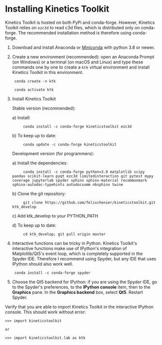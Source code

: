 Installing Kinetics Toolkit
===========================

Kinetics Toolkit is hosted on both PyPi and conda-forge. However, Kinetics Toolkit relies on `ezc3d` to read c3d files, which is
distributed only on conda-forge. The recommended installation method is therefore using conda-forge.

1. Download and install Anaconda or [Miniconda](https://docs.conda.io/en/latest/miniconda.html) with python 3.8 or newer.

2. Create a new environment (recommended): open an Anaconda Prompt (on Windows) or a terminal (on macOS and Linux) and type these commands one by one to create a `ktk` virtual environment and install Kinetics Toolkit in this environment.

        conda create -n ktk

        conda activate ktk
        
3. Install Kinetics Toolkit

    Stable version (recommended):
        
    a) Install:

            conda install -c conda-forge kineticstoolkit ezc3d
            
    b) To keep up to date:
        
            conda update -c conda-forge kineticstoolkit
        
    Development version (for programmers):
    
    a) Install the dependencies:
        
            conda install -c conda-forge python=3.8 matplotlib scipy pandas scikit-learn pyqt ezc3d limitedinteraction git pytest mypy coverage jupyterlab spyder sphinx sphinx-material recommonmark sphinx-autodoc-typehints autodocsumm nbsphinx twine
            
    b) Clone the git repository:
        
            git clone https://github.com/felixchenier/kineticstoolkit.git ktk_develop
            
    c) Add ktk_develop to your PYTHON_PATH
        
    d) To keep up to date:
        
            cd ktk_develop; git pull origin master
   
3. Interactive functions can be tricky in Python. Kinetics Toolkit's interactive functions make use of IPython's integration of Matplotlib/Qt5's event loop, which is completely supported in the Spyder IDE. Therefore I recommend using Spyder, but any IDE that uses IPython should also work well.

        conda install -c conda-forge spyder

4. Choose the Qt5 backend for IPython: if you are using the Spyder IDE, go to the Spyder's preferences, to the **IPython console** item, then to the **Graphics** pane. In the **Graphics backend** box, select **Qt5**. Restart Spyder.

Verify that you are able to import Kinetics Toolkit in the interactive IPython console. This should work without error:

    >>> import kineticstoolkit
    
    or
    
    >>> import kineticstoolkit.lab as ktk
